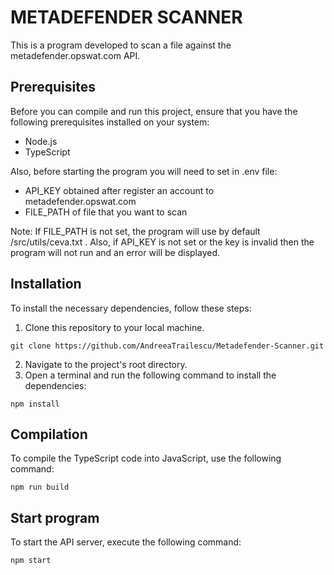# METADEFENDER SCANNER

This is a program developed to scan a file against the metadefender.opswat.com API.

## Prerequisites

Before you can compile and run this project, ensure that you have the following prerequisites installed on your system:

- Node.js
- TypeScript

Also, before starting the program you will need to set in .env file:

- API_KEY obtained after register an account to metadefender.opswat.com
- FILE_PATH of file that you want to scan

Note: If FILE_PATH is not set, the program will use by default /src/utils/ceva.txt . Also, if API_KEY is not set or the key is invalid then the program will not run and an error will be displayed.

## Installation

To install the necessary dependencies, follow these steps:

1. Clone this repository to your local machine.

```
git clone https://github.com/AndreeaTrailescu/Metadefender-Scanner.git
```

2. Navigate to the project's root directory.
3. Open a terminal and run the following command to install the dependencies:
```
npm install
```

## Compilation

To compile the TypeScript code into JavaScript, use the following command:
```
npm run build
```

## Start program

To start the API server, execute the following command:
```
npm start
```